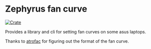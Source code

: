 # Zephyrus fan curve

[![Crate](https://img.shields.io/crates/v/rog_fan_curve.svg)](https://crates.io/crates/rog_fan_curve)

Provides a library and cli for setting fan curves on some asus laptops.

Thanks to [atrofac](https://github.com/cronosun/atrofac) for figuring out the format of the fan curve.

